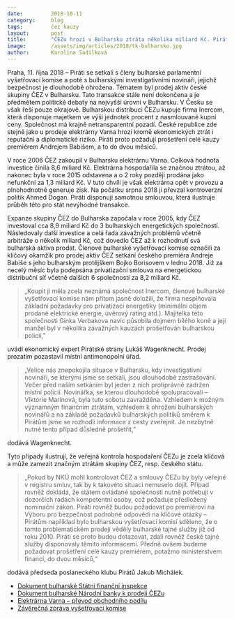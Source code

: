 ```yaml
---
date:         2018-10-11
category:     blog
tags:         čez kauzy
layout:       post
title:        "ČEZu hrozí v Bulharsku ztráta několika miliard Kč. Piráti žádají konkrétní kroky k nastavení průhledného hospodaření společnosti"
image:        /assets/img/articles/2018/tk-bulharsko.jpg
author:       Karolína Sadílková
--- 
```


Praha, 11. října 2018 – Piráti se setkali s členy bulharské parlamentní vyšetřovací komise a poté s bulharskými investigativními novináři, jejichž bezpečnost je dlouhodobě ohrožena. Tématem byl prodej aktiv české skupiny ČEZ v Bulharsku. Tato transakce stále není dokončena a je předmětem politické debaty na nejvyšší úrovni v Bulharsku. V Česku se však řeší pouze okrajově. Bulharskou distribuci ČEZu kupuje firma Inercom, která disponuje majetkem ve výši jednotek procent z nasmlouvané kupní ceny. Společnost má krajně netransparentní pozadí. České republice zde stejně jako u prodeje elektrárny Varna hrozí kromě ekonomických ztrát i reputační a diplomatické riziko. Piráti proto požadují prošetření celé kauzy premiérem Andrejem Babišem, a to do dvou měsíců.

V roce 2006 ČEZ zakoupil v Bulharsku elektrárnu Varna. Celková hodnota investice činila 8,6 miliard Kč. Elektrárna hospodařila se značnou ztrátou, až nakonec byla v roce 2015 odstavena a o 2 roky později prodána jako nefunkční za 1,3 miliard Kč. V tuto chvíli je však elektrárna opět v provozu a plnohodnotně generuje zisk. Na počátku srpna 2018 ji převzal kontroverzní politik Ahmed Dogan. Piráti disponují samotnou smlouvou, která ilustruje průběh této pro stát nevýhodné transakce.

Expanze skupiny ČEZ do Bulharska započala v roce 2005, kdy ČEZ investoval cca 8,9 miliard Kč do 3 bulharských energetických společností. Následovaly další investice a celá řada závažných problémů včetně arbitráže o několik miliard Kč, což dovedlo ČEZ až k rozhodnutí svá bulharská aktiva prodat. Členové bulharské vyšetřovací komise označili za klíčový okamžik pro prodej aktiv ČEZ setkání českého premiéra Andreje Babiše s jeho bulharským protějškem Bojko Borisovem v lednu 2018. Již za necelý měsíc byla podepsána privatizační smlouva na energetickou distribuční síť včetně dalších 6 společností za 8,2 miliard Kč. 

> „Koupit ji měla zcela neznámá společnost Inercom, členové bulharské vyšetřovací komise nám přitom jasně doložili, že firma nesplňovala základní požadavky pro privatizaci energetiky (minimální objem prodané elektrické energie, úvěrový rating atd.). Majitelka této společnosti Ginka Verbakova navíc působila dojmem bílého koně a její manžel byl v několika závažných kauzách prošetřován bulharskou policii,” 

uvádí ekonomický expert Pirátské strany Lukáš Wagenknecht. Prodej prozatím pozastavil místní antimonopolní úřad.

> „Velice nás znepokojila situace v Bulharsku, kdy investigativní novináři, se kterými jsme se setkali, jsou dlouhodobě zastrašování. Večer před naším setkáním byl jeden z nich protiprávně zadržen místní policií. Novinářka, se kterou dlouhodobě spolupracovali – Viktorie Marinová, byla tuto sobotu zavražděna. Vzhledem k možným významným finančním ztrátám, vzhledem k ohrožení bulharských novinářů a na základě požadavků bulharských politiků směrem k Pirátům jsme se rozhodli informace z cesty zveřejnit. Je nezbytně nutné tento případ důsledně prošetřit,” 

dodává Wagenknecht.

Tyto případy ilustrují, že veřejná kontrola hospodaření ČEZu je zcela klíčová a může zamezit značným ztrátám skupiny ČEZ, resp. českého státu. 

> „Pokud by NKÚ mohl kontrolovat ČEZ a smlouvy ČEZu by byly veřejné v registru smluv, tak by k takovéto situaci nemuselo dojít. Případ rovněž dokládá, že státem ovládané společnosti nutně potřebují v dozorčích radách kompetentní osoby, což požaduje předložený nominační zákon. Piráti rovněž budou požadovat po premiérovi na Výboru pro bezpečnost podrobné odpovědi na klíčové otázky – Pirátům například bylo bulharskou vyšetřovací komisí sděleno, že o tomto problematickém prodeji věděly bulharské tajné služby již od roku 2010. Piráti se proto budou dotazovat, zdali rovněž české tajné služby disponovaly těmito informacemi. Předně ovšem budeme požadovat prošetření celé kauzy premiérem, potažmo ministerstvem financí, do dvou měsíců,“ 

dodává předseda poslaneckého klubu Pirátů Jakub Michálek.

* [Dokument bulharské Státní finanční inspekce](https://www.pirati.cz/assets/pdf/bulharsko-dokument-inspekce.pdf)
* [Dokument bulharské Národní banky k prodeji ČEZu](https://www.pirati.cz/assets/pdf/bulharsko-dopis-narodni-banky.pdf)
* [Elektrárna Varna – převod obchodního podílu](https://www.pirati.cz/assets/pdf/bulharsko-elektrarna-varna.pdf)
* [Závěrečná zpráva vyšetřovací komise](https://www.pirati.cz/assets/pdf/bulharsko-zaverecna-zprava.pdf)
